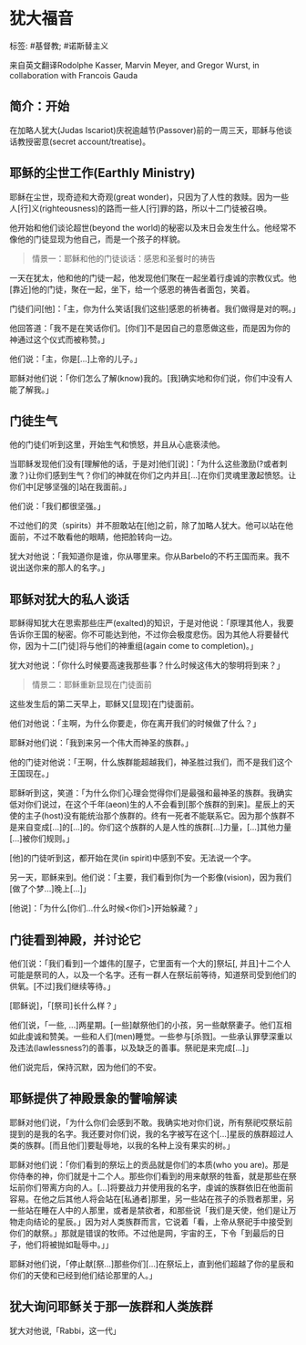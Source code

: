 # 犹大福音

标签: #基督教; #诺斯替主义

来自英文翻译Rodolphe Kasser, Marvin Meyer, and Gregor Wurst, in collaboration with Francois Gauda

## 简介：开始

在加略人犹大(Judas Iscariot)庆祝逾越节(Passover)前的一周三天，耶稣与他谈话教授密意(secret account/treatise)。

## 耶稣的尘世工作(Earthly Ministry)

耶稣在尘世，现奇迹和大奇观(great wonder)，只因为了人性的救赎。因为一些人[行]义(righteousness)的路而一些人[行]罪的路，所以十二门徒被召唤。

他开始和他们谈论超世(beyond the world)的秘密以及末日会发生什么。他经常不像他的门徒显现为他自己，而是一个孩子的样貌。

> 情景一：耶稣和他的门徒谈话：感恩和圣餐时的祷告

一天在犹太，他和他的门徒一起，他发现他们聚在一起坐着行虔诚的宗教仪式。他[靠近]他的门徒，聚在一起，坐下，给一个感恩的祷告者面包，笑着。

门徒们问[他]：「主，你为什么笑话[我们这些]感恩的祈祷者。我们做得是对的啊。」

他回答道：「我不是在笑话你们。[你们]不是因自己的意愿做这些，而是因为你的神通过这个仪式而被称赞。」

他们说：「主，你是[...]上帝的儿子。」

耶稣对他们说：「你们怎么了解(know)我的。[我]确实地和你们说，你们中没有人能了解我。」

## 门徒生气

他的门徒们听到这里，开始生气和愤怒，并且从心底亵渎他。

当耶稣发现他们没有[理解他的话，于是对]他们[说]：「为什么这些激励(?或者刺激？)让你们感到生气？你们的神就在你们之内并且[...]在你们灵魂里激起愤怒。让你们中[足够坚强的]站在我面前。」

他们说：「我们都很坚强。」

不过他们的灵（spirits）并不胆敢站在[他]之前，除了加略人犹大。他可以站在他面前，不过不敢看他的眼睛，他把脸转向一边。

犹大对他说：「我知道你是谁，你从哪里来。你从Barbelo的不朽王国而来。我不说出送你来的那人的名字。」

## 耶稣对犹大的私人谈话

耶稣得知犹大在思索那些庄严(exalted)的知识，于是对他说：「原理其他人，我要告诉你王国的秘密。你不可能达到他，不过你会极度悲伤。因为其他人将要替代你，因为十二[门徒]将与他们的神重组(again come to completion)。」

犹大对他说：「你什么时候要高速我那些事？什么时候这伟大的黎明将到来？」

> 情景二：耶稣重新显现在门徒面前

这些发生后的第二天早上，耶稣又[显现]在门徒面前。

他们对他说：「主啊，为什么你要走，你在离开我们的时候做了什么？」

耶稣对他们说：「我到来另一个伟大而神圣的族群。」

他的门徒对他说：「王啊，什么族群能超越我们，神圣胜过我们，而不是我们这个王国现在。」

耶稣听到这，笑道：「为什么你们心理会觉得你们是最强和最神圣的族群。我确实低对你们说过，在这个千年(aeon)生的人不会看到[那个族群的到来]。星辰上的天使的主子(host)没有能统治那个族群的。终有一死者不能联系它。因为那个族群不是来自变成[...]的[...]的。你们这个族群的人是人性的族群[...]力量，[...]其他力量[...]被你们规则。」

[他]的门徒听到这，都开始在灵(in spirit)中感到不安。无法说一个字。

另一天，耶稣来到。他们说：「主要，我们看到你[为一个影像(vision)，因为我们[做了个梦...]晚上[...]」

[他说]：「为什么[你们...什么时候<你们>]开始躲藏？」

## 门徒看到神殿，并讨论它

他们[说：「我们看到]一个雄伟的[屋子，它里面有一个大的]祭坛[, 并且]十二个人可能是祭司的人，以及一个名字。还有一群人在祭坛前等待，知道祭司受到他们的供氧。[不过]我们继续等待。」

[耶稣说]，「[祭司]长什么样？」

他们[说，「一些, ...]两星期。[一些]献祭他们的小孩，另一些献祭妻子。他们互相如此虔诚和赞美。一些和人们(men)睡觉。一些参与[杀戮]。一些承认罪孽深重以及违法(lawlessness?)的善事，以及缺乏的善事。祭祀是来完成[...]」

他们说完后，保持沉默，因为他们的不安。

## 耶稣提供了神殿景象的譬喻解读

耶稣对他们说，「为什么你们会感到不敢。我确实地对你们说，所有祭祀哎祭坛前提到的是我的名字。我还要对你们说，我的名字被写在这个[...]星辰的族群超过人类的族群。[而且他们]要耻辱地，以我的名种上没有果实的树。」

耶稣对他们说：「你们看到的祭坛上的贡品就是你们的本质(who you are)。那是你侍奉的神，你们就是十二个人。那些你们看到的用来献祭的牲畜，就是那些在祭坛前你们带离方向的人。[...]将要战力并使用我的名字，虔诚的族群依旧在他面前容易。在他之后其他人将会站在[私通者]那里，另一些站在孩子的杀戮者那里，另一些站在睡在人中的人那里，或者是禁欲者，和那些说「我们是天使，他们是让万物走向结论的星辰。」因为对人类族群而言，它说着「看，上帝从祭祀手中接受到你们的献祭。」那就是错误的牧师。不过他是网，宇宙的王，下令「到最后的日子，他们将被抛如耻辱中。」」

耶稣对他们说，「停止献[祭...]那些你们[...]在祭坛上，直到他们超越了你的星辰和你们的天使和已经到他们结论那里的人。」

## 犹大询问耶稣关于那一族群和人类族群

犹大对他说,「Rabbi，这一代」